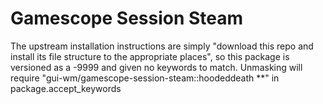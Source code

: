 # Gamescope Session Steam
The upstream installation instructions are simply "download this repo and install its file structure to the appropriate places", so this package is versioned as a -9999 and given no keywords to match. Unmasking will require "gui-wm/gamescope-session-steam::hoodeddeath **" in package.accept_keywords
